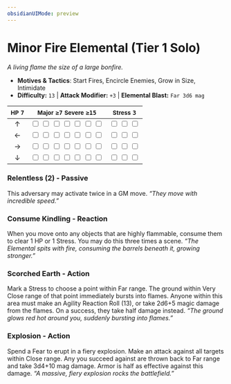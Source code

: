 ```yaml
---
obsidianUIMode: preview
---
```

# Minor Fire Elemental (Tier 1 Solo)

*A living flame the size of a large bonfire.*

- **Motives & Tactics**: Start Fires, Encircle Enemies, Grow in Size, Intimidate
- **Difficulty:** `13` | **Attack Modifier:** `+3` | **Elemental Blast:** `Far 3d6 mag`

| <small>HP</small> `7` | <small>Major</small> `≥7` <small>Severe</small> `≥15` | <small>Stress</small> `3` |
|:-:|:-:|:-:|
| ↑ |  <input type="checkbox" unchecked id="d2854cbb"> <input type="checkbox" unchecked id="371eb059"> <input type="checkbox" unchecked id="00a91a2a"> <input type="checkbox" unchecked id="3cdd0a5a"> <input type="checkbox" unchecked id="7b3748fc"> <input type="checkbox" unchecked id="e0dedce2"> <input type="checkbox" unchecked id="9b68f206"> |  <input type="checkbox" unchecked id="1d325481"> <input type="checkbox" unchecked id="e2d2bc1c"> <input type="checkbox" unchecked id="44ad195a"> |
| ← |  <input type="checkbox" unchecked id="d28182b3"> <input type="checkbox" unchecked id="f9bfb2e7"> <input type="checkbox" unchecked id="4a78e135"> <input type="checkbox" unchecked id="17d685ed"> <input type="checkbox" unchecked id="1a9134ac"> <input type="checkbox" unchecked id="8cf18dfa"> <input type="checkbox" unchecked id="313bdbdf"> |  <input type="checkbox" unchecked id="7b7f408e"> <input type="checkbox" unchecked id="14b4e4cf"> <input type="checkbox" unchecked id="45d626e2"> |
| → |  <input type="checkbox" unchecked id="5e75148f"> <input type="checkbox" unchecked id="9af4a18d"> <input type="checkbox" unchecked id="e99a2c8f"> <input type="checkbox" unchecked id="55a9cdf5"> <input type="checkbox" unchecked id="058184db"> <input type="checkbox" unchecked id="4525f05d"> <input type="checkbox" unchecked id="4cff4af4"> |  <input type="checkbox" unchecked id="238aabd4"> <input type="checkbox" unchecked id="e859d309"> <input type="checkbox" unchecked id="9a78114e"> |
| ↓ |  <input type="checkbox" unchecked id="81eaa8b7"> <input type="checkbox" unchecked id="8d8f603e"> <input type="checkbox" unchecked id="2bf308f5"> <input type="checkbox" unchecked id="547a58df"> <input type="checkbox" unchecked id="a2e7a017"> <input type="checkbox" unchecked id="e222be52"> <input type="checkbox" unchecked id="3358ea7e"> |  <input type="checkbox" unchecked id="ab6f24de"> <input type="checkbox" unchecked id="9d14f526"> <input type="checkbox" unchecked id="f1ef110b"> |

### Relentless (2) - Passive

This adversary may activate twice in a GM move. *“They move with incredible speed.”*

### Consume Kindling - Reaction

When you move onto any objects that are highly flammable, consume them to clear 1 HP or 1 Stress. You may do this three times a scene. *“The Elemental spits with fire, consuming the barrels beneath it, growing stronger.”*

### Scorched Earth - Action

Mark a Stress to choose a point within Far range. The ground within Very Close range of that point immediately bursts into flames. Anyone within this area must make an Agility Reaction Roll (13), or take 2d6+5 magic damage from the flames. On a success, they take half damage instead. *“The ground glows red hot around you, suddenly bursting into flames.”*

### Explosion - Action

Spend a Fear to erupt in a fiery explosion. Make an attack against all targets within Close range. Any you succeed against are thrown back to Far range and take 3d4+10 mag damage. Armor is half as effective against this damage. *“A massive, fiery explosion rocks the battlefield.”*